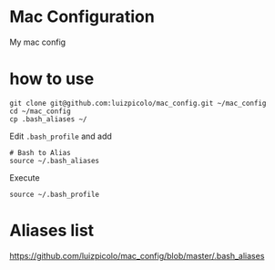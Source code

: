 # Mac Configuration

My mac config

# how to use

    git clone git@github.com:luizpicolo/mac_config.git ~/mac_config
    cd ~/mac_config
    cp .bash_aliases ~/

Edit `.bash_profile` and add

    # Bash to Alias
    source ~/.bash_aliases

Execute

    source ~/.bash_profile

# Aliases list

https://github.com/luizpicolo/mac_config/blob/master/.bash_aliases
